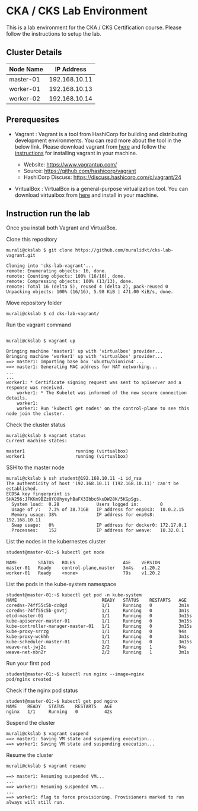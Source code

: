 
# CKA / CKS Lab Environment
This is a lab environment for the CKA / CKS Certification course. Please follow the instructions to setup the lab.
## Cluster Details
  | Node Name   | IP Address           |
  | ------      | ------------- |
  | master-01   | 192.168.10.11 |
  | worker-01   | 192.168.10.13 |
  | worker-02   | 192.168.10.14 | 
## Prerequesites
- Vagrant : Vagrant is a tool from HashiCorp for building and distributing development environments. You can read more about the tool in the below link. Please download vagrant from [here](https://www.vagrantup.com/downloads) and follow the [instructions](https://learn.hashicorp.com/tutorials/vagrant/getting-started-install) for installing vagrant in your machine.
    - Website: https://www.vagrantup.com/
    - Source: https://github.com/hashicorp/vagrant
    - HashiCorp Discuss: https://discuss.hashicorp.com/c/vagrant/24


- VritualBox : VirtualBox is a general-purpose virtualization tool. You can download virtualbox from [here](https://www.virtualbox.org/wiki/Downloads) and install in your machine.

## Instruction run the lab
Once you install both Vagrant and VirtualBox.

Clone this repository
````
murali@ckslab $ git clone https://github.com/muralidkt/cks-lab-vagrant.git

Cloning into 'cks-lab-vagrant'...
remote: Enumerating objects: 16, done.
remote: Counting objects: 100% (16/16), done.
remote: Compressing objects: 100% (13/13), done.
remote: Total 16 (delta 5), reused 4 (delta 2), pack-reused 0
Unpacking objects: 100% (16/16), 5.98 KiB | 471.00 KiB/s, done.
````

Move repository folder
````
murali@ckslab $ cd cks-lab-vagrant/
````
Run tbe vagrant command
````

murali@ckslab $ vagrant up

Bringing machine 'master1' up with 'virtualbox' provider...
Bringing machine 'worker1' up with 'virtualbox' provider...
==> master1: Importing base box 'ubuntu/bionic64'...
==> master1: Generating MAC address for NAT networking...
...
...
worker1: * Certificate signing request was sent to apiserver and a response was received.
    worker1: * The Kubelet was informed of the new secure connection details.
    worker1: 
    worker1: Run 'kubectl get nodes' on the control-plane to see this node join the cluster.
````
Check the cluster status
````
murali@ckslab $ vagrant status
Current machine states:

master1                   running (virtualbox)
worker1                   running (virtualbox)
````
SSH to the master node
````
murali@ckslab $ ssh student@192.168.10.11 -i id_rsa
The authenticity of host '192.168.10.11 (192.168.10.11)' can't be established.
ECDSA key fingerprint is SHA256:JFKKm9BZz0YOUhyeyhBaFX3Ibbc6kuDW28K/5KGpSgs.
  System load:  0.28              Users logged in:        0
  Usage of /:   7.3% of 38.71GB   IP address for enp0s3:  10.0.2.15
  Memory usage: 38%               IP address for enp0s8:  192.168.10.11
  Swap usage:   0%                IP address for docker0: 172.17.0.1
  Processes:    152               IP address for weave:   10.32.0.1

````
List the nodes in the kubernestes cluster
````
student@master-01:~$ kubectl get node

NAME        STATUS   ROLES                  AGE    VERSION
master-01   Ready    control-plane,master   3m4s   v1.20.2
worker-01   Ready    <none>                 79s    v1.20.2
````
List the pods in the kube-system namespace
````
student@master-01:~$ kubectl get pod -n kube-system
NAME                                READY   STATUS    RESTARTS   AGE
coredns-74ff55c5b-dc8gd             1/1     Running   0          3m1s
coredns-74ff55c5b-gnvtj             1/1     Running   0          3m1s
etcd-master-01                      1/1     Running   0          3m15s
kube-apiserver-master-01            1/1     Running   0          3m15s
kube-controller-manager-master-01   1/1     Running   0          3m15s
kube-proxy-srrzg                    1/1     Running   0          94s
kube-proxy-wckhh                    1/1     Running   0          3m1s
kube-scheduler-master-01            1/1     Running   0          3m15s
weave-net-jwj2c                     2/2     Running   1          94s
weave-net-nbn2r                     2/2     Running   1          3m1s
````
Run your first pod
````
student@master-01:~$ kubectl run nginx --image=nginx
pod/nginx created

````
Check if the nginx pod status
````
student@master-01:~$ kubectl get pod nginx 
NAME    READY   STATUS    RESTARTS   AGE
nginx   1/1     Running   0          42s
````

Suspend the cluster
````
murali@ckslab $ vagrant suspend
==> master1: Saving VM state and suspending execution...
==> worker1: Saving VM state and suspending execution...
````
Resume the cluster
````
murali@ckslab $ vagrant resume

==> master1: Resuming suspended VM...
...
==> worker1: Resuming suspended VM...
...
==> worker1: flag to force provisioning. Provisioners marked to run always will still run.
````